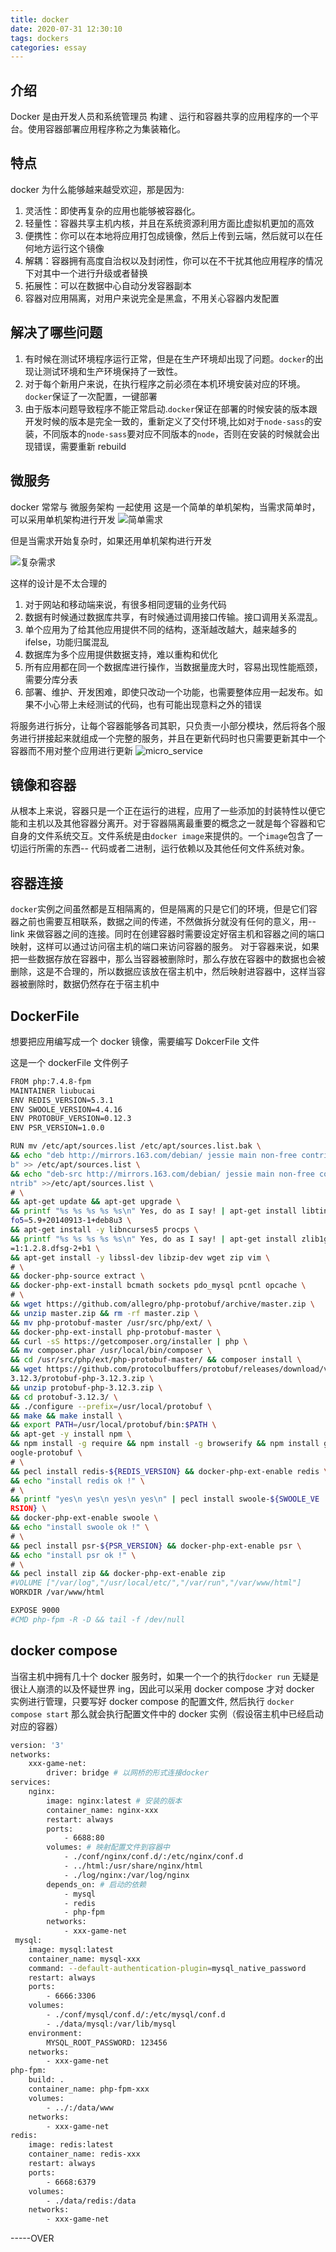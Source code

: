 ```yaml
---
title: docker
date: 2020-07-31 12:30:10
tags: dockers
categories: essay
---
```


## 介绍

Docker 是由开发人员和系统管理员 构建 、运行和容器共享的应用程序的一个平台。使用容器部署应用程序称之为集装箱化。

## 特点

docker 为什么能够越来越受欢迎，那是因为:

1. 灵活性：即使再复杂的应用也能够被容器化。
2. 轻量性：容器共享主机内核，并且在系统资源利用方面比虚拟机更加的高效
3. 便携性：你可以在本地将应用打包成镜像，然后上传到云端，然后就可以在任何地方运行这个镜像
4. 解耦：容器拥有高度自治权以及封闭性，你可以在不干扰其他应用程序的情况下对其中一个进行升级或者替换
5. 拓展性：可以在数据中心自动分发容器副本
6. 容器对应用隔离，对用户来说完全是黑盒，不用关心容器内发配置
<!-- more -->
## 解决了哪些问题

1. 有时候在测试环境程序运行正常，但是在生产环境却出现了问题。`docker`的出现让测试环境和生产环境保持了一致性。
2. 对于每个新用户来说，在执行程序之前必须在本机环境安装对应的环境。`docker`保证了一次配置，一键部署
3. 由于版本问题导致程序不能正常启动.`docker`保证在部署的时候安装的版本跟开发时候的版本是完全一致的，重新定义了交付环境,比如对于`node-sass`的安装，不同版本的`node-sass`要对应不同版本的`node`，否则在安装的时候就会出现错误，需要重新 rebuild

## 微服务

docker 常常与 微服务架构 一起使用
这是一个简单的单机架构，当需求简单时，可以采用单机架构进行开发
![简单需求](/images/essay-3/esay.jpg)

但是当需求开始复杂时，如果还用单机架构进行开发

![复杂需求](/images/essay-3/complex.jpg)

这样的设计是不太合理的

1. 对于网站和移动端来说，有很多相同逻辑的业务代码
2. 数据有时候通过数据库共享，有时候通过调用接口传输。接口调用关系混乱。
3. 单个应用为了给其他应用提供不同的结构，逐渐越改越大，越来越多的 ifelse，功能归属混乱
4. 数据库为多个应用提供数据支持，难以重构和优化
5. 所有应用都在同一个数据库进行操作，当数据量庞大时，容易出现性能瓶颈，需要分库分表
6. 部署、维护、开发困难，即使只改动一个功能，也需要整体应用一起发布。如果不小心带上未经测试的代码，也有可能出现意料之外的错误

将服务进行拆分，让每个容器能够各司其职，只负责一小部分模块，然后将各个服务进行拼接起来就组成一个完整的服务，并且在更新代码时也只需要更新其中一个容器而不用对整个应用进行更新
![micro_service](/images/essay-3/micro_service.jpg)

## 镜像和容器

从根本上来说，容器只是一个正在运行的进程，应用了一些添加的封装特性以便它能和主机以及其他容器分离开。对于容器隔离最重要的概念之一就是每个容器和它自身的文件系统交互。文件系统是由`docker image`来提供的。一个`image`包含了一切运行所需的东西-- 代码或者二进制，运行依赖以及其他任何文件系统对象。

## 容器连接

`docker`实例之间虽然都是互相隔离的，但是隔离的只是它们的环境，但是它们容器之前也需要互相联系，数据之间的传递，不然做拆分就没有任何的意义，用--link 来做容器之间的连接。同时在创建容器时需要设定好宿主机和容器之间的端口映射，这样可以通过访问宿主机的端口来访问容器的服务。
对于容器来说，如果把一些数据存放在容器中，那么当容器被删除时，那么存放在容器中的数据也会被删除，这是不合理的，所以数据应该放在宿主机中，然后映射进容器中，这样当容器被删除时，数据仍然存在于宿主机中

## DockerFile

想要把应用编写成一个 docker 镜像，需要编写 DokcerFile 文件

这是一个 dockerFile 文件例子

```bash
FROM php:7.4.8-fpm
MAINTAINER liubucai
ENV REDIS_VERSION=5.3.1
ENV SWOOLE_VERSION=4.4.16
ENV PROTOBUF_VERSION=0.12.3
ENV PSR_VERSION=1.0.0

RUN mv /etc/apt/sources.list /etc/apt/sources.list.bak \
&& echo "deb http://mirrors.163.com/debian/ jessie main non-free contri
b" >> /etc/apt/sources.list \
&& echo "deb-src http://mirrors.163.com/debian/ jessie main non-free co
ntrib" >>/etc/apt/sources.list \
# \
&& apt-get update && apt-get upgrade \
&& printf "%s %s %s %s %s\n" Yes, do as I say! | apt-get install libtin
fo5=5.9+20140913-1+deb8u3 \
&& apt-get install -y libncurses5 procps \
&& printf "%s %s %s %s %s\n" Yes, do as I say! | apt-get install zlib1g
=1:1.2.8.dfsg-2+b1 \
&& apt-get install -y libssl-dev libzip-dev wget zip vim \
# \
&& docker-php-source extract \
&& docker-php-ext-install bcmath sockets pdo_mysql pcntl opcache \
# \
&& wget https://github.com/allegro/php-protobuf/archive/master.zip \
&& unzip master.zip && rm -rf master.zip \
&& mv php-protobuf-master /usr/src/php/ext/ \
&& docker-php-ext-install php-protobuf-master \
&& curl -sS https://getcomposer.org/installer | php \
&& mv composer.phar /usr/local/bin/composer \
&& cd /usr/src/php/ext/php-protobuf-master/ && composer install \
&& wget https://github.com/protocolbuffers/protobuf/releases/download/v
3.12.3/protobuf-php-3.12.3.zip \
&& unzip protobuf-php-3.12.3.zip \
&& cd protobuf-3.12.3/ \
&& ./configure --prefix=/usr/local/protobuf \
&& make && make install \
&& export PATH=/usr/local/protobuf/bin:$PATH \
&& apt-get -y install npm \
&& npm install -g require && npm install -g browserify && npm install g
oogle-protobuf \
# \
&& pecl install redis-${REDIS_VERSION} && docker-php-ext-enable redis \
&& echo "install redis ok !" \
# \
&& printf "yes\n yes\n yes\n yes\n" | pecl install swoole-${SWOOLE_VE
RSION} \
&& docker-php-ext-enable swoole \
&& echo "install swoole ok !" \
# \
&& pecl install psr-${PSR_VERSION} && docker-php-ext-enable psr \
&& echo "install psr ok !" \
# \
&& pecl install zip && docker-php-ext-enable zip
#VOLUME ["/var/log","/usr/local/etc/","/var/run","/var/www/html"]
WORKDIR /var/www/html

EXPOSE 9000
#CMD php-fpm -R -D && tail -f /dev/null

```

## docker compose

当宿主机中拥有几十个 docker 服务时，如果一个一个的执行`docker run` 无疑是很让人崩溃的以及怀疑世界 ing，因此可以采用 docker compose 才对 docker 实例进行管理，只要写好 docker compose 的配置文件, 然后执行 `docker compose start` 那么就会执行配置文件中的 docker 实例（假设宿主机中已经启动对应的容器）

```bash
version: '3'
networks:
    xxx-game-net:
        driver: bridge # 以网桥的形式连接docker
services:
    nginx:
        image: nginx:latest # 安装的版本
        container_name: nginx-xxx
        restart: always
        ports:
            - 6688:80
        volumes: # 映射配置文件到容器中
            - ./conf/nginx/conf.d/:/etc/nginx/conf.d
            - ../html:/usr/share/nginx/html
            - ./log/nginx:/var/log/nginx
        depends_on: # 启动的依赖
            - mysql
            - redis
            - php-fpm
        networks:
            - xxx-game-net
 mysql:
    image: mysql:latest
    container_name: mysql-xxx
    command: --default-authentication-plugin=mysql_native_password
    restart: always
    ports:
        - 6666:3306
    volumes:
        - ./conf/mysql/conf.d/:/etc/mysql/conf.d
        - ./data/mysql:/var/lib/mysql
    environment:
        MYSQL_ROOT_PASSWORD: 123456
    networks:
        - xxx-game-net
php-fpm:
    build: .
    container_name: php-fpm-xxx
    volumes:
        - ../:/data/www
    networks:
        - xxx-game-net
redis:
    image: redis:latest
    container_name: redis-xxx
    restart: always
    ports:
        - 6668:6379
    volumes:
        - ./data/redis:/data
    networks:
        - xxx-game-net
```

-----OVER